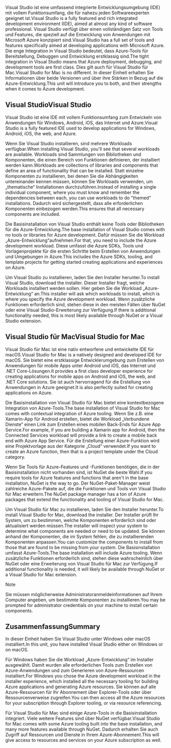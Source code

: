 <span data-ttu-id="88963-101">Visual Studio ist eine umfassend integrierte Entwicklungsumgebung (IDE) mit vollem Funktionsumfang, die für nahezu jeden Softwareexperten geeignet ist.</span><span class="sxs-lookup"><span data-stu-id="88963-101">Visual Studio is a fully featured and rich integrated development environment (IDE), aimed at almost any kind of software professional.</span></span> <span data-ttu-id="88963-102">Visual Studio verfügt über einen vollständigen Satz von Tools und Features, die speziell auf die Entwicklung von Anwendungen mit Microsoft Azure konzipiert sind.</span><span class="sxs-lookup"><span data-stu-id="88963-102">Visual Studio has a full set of tools and features specifically aimed at developing applications with Microsoft Azure.</span></span> <span data-ttu-id="88963-103">Die enge Integration in Visual Studio bedeutet, dass Azure-Tools für Bereitstellung, Debuggen und Entwicklung erstklassig sind.</span><span class="sxs-lookup"><span data-stu-id="88963-103">The tight integration in Visual Studio means that Azure deployment, debugging, and development tools are first class.</span></span> <span data-ttu-id="88963-104">Dies gilt auch für Visual Studio für Mac.</span><span class="sxs-lookup"><span data-stu-id="88963-104">Visual Studio for Mac is no different.</span></span> <span data-ttu-id="88963-105">In dieser Einheit erhalten Sie Informationen über beide Versionen und über ihre Stärken in Bezug auf die Azure-Entwicklung.</span><span class="sxs-lookup"><span data-stu-id="88963-105">This unit will introduce you to both, and their strengths when it comes to Azure development.</span></span>

## <a name="visual-studio"></a><span data-ttu-id="88963-106">Visual Studio</span><span class="sxs-lookup"><span data-stu-id="88963-106">Visual Studio</span></span>

<span data-ttu-id="88963-107">Visual Studio ist eine IDE mit vollem Funktionsumfang zum Entwickeln von Anwendungen für Windows, Android, iOS, das Internet und Azure.</span><span class="sxs-lookup"><span data-stu-id="88963-107">Visual Studio is a fully featured IDE used to develop applications for Windows, Android, iOS, the web, and Azure.</span></span>

<span data-ttu-id="88963-108">Wenn Sie Visual Studio installieren, sind mehrere Workloads verfügbar.</span><span class="sxs-lookup"><span data-stu-id="88963-108">When installing Visual Studio, you'll see that several workloads are available.</span></span> <span data-ttu-id="88963-109">Workloads sind Sammlungen von Bibliotheken und Komponenten, die einen Bereich von Funktionen definieren, der installiert werden kann.</span><span class="sxs-lookup"><span data-stu-id="88963-109">Workloads are collections of libraries and components that define an area of functionality that can be installed.</span></span> <span data-ttu-id="88963-110">Statt einzelne Komponenten zu installieren, bei denen Sie die Abhängigkeiten untereinander kennen müssen, können Sie Workloads verwenden, um „thematische“ Installationen durchzuführen.</span><span class="sxs-lookup"><span data-stu-id="88963-110">Instead of installing a single individual component, where you must know and remember the dependencies between each, you can use workloads to do "themed" installations.</span></span> <span data-ttu-id="88963-111">Dadurch wird sichergestellt, dass alle erforderlichen Komponenten einbezogen werden.</span><span class="sxs-lookup"><span data-stu-id="88963-111">This ensures that all necessary components are included.</span></span>

<span data-ttu-id="88963-112">Die Basisinstallation von Visual Studio enthält keine Tools oder Bibliotheken für die Azure-Entwicklung.</span><span class="sxs-lookup"><span data-stu-id="88963-112">The base installation of Visual Studio comes with no tools or libraries for Azure development.</span></span> <span data-ttu-id="88963-113">Dafür müssen Sie die Workload „Azure-Entwicklung“aufnehmen.</span><span class="sxs-lookup"><span data-stu-id="88963-113">For that, you need to include the Azure development workload.</span></span> <span data-ttu-id="88963-114">Diese umfasst die Azure SDKs, Tools und Vorlagenprojekte für die ersten Schritte beim Erstellen von Anwendungen und Umgebungen in Azure.</span><span class="sxs-lookup"><span data-stu-id="88963-114">This includes the Azure SDKs, tooling, and template projects for getting started creating applications and experiences on Azure.</span></span>

<span data-ttu-id="88963-115">Um Visual Studio zu installieren, laden Sie den Installer herunter.</span><span class="sxs-lookup"><span data-stu-id="88963-115">To install Visual Studio, download the installer.</span></span> <span data-ttu-id="88963-116">Dieser Installer fragt, welche Workloads installiert werden sollen. Hier geben Sie die Workload „Azure-Entwicklung“ an.</span><span class="sxs-lookup"><span data-stu-id="88963-116">This installer will ask which workloads to install, which is where you specify the Azure development workload.</span></span> <span data-ttu-id="88963-117">Wenn zusätzliche Funktionen erforderlich sind, stehen diese in den meisten Fällen über NuGet oder eine Visual Studio-Erweiterung zur Verfügung.</span><span class="sxs-lookup"><span data-stu-id="88963-117">If there is additional functionality needed, this is most likely available through NuGet or a Visual Studio extension.</span></span>

## <a name="visual-studio-for-mac"></a><span data-ttu-id="88963-118">Visual Studio für Mac</span><span class="sxs-lookup"><span data-stu-id="88963-118">Visual Studio for Mac</span></span>

<span data-ttu-id="88963-119">Visual Studio für Mac ist eine nativ entworfene und entwickelte IDE für macOS.</span><span class="sxs-lookup"><span data-stu-id="88963-119">Visual Studio for Mac is a natively designed and developed IDE for macOS.</span></span> <span data-ttu-id="88963-120">Sie bietet eine erstklassige Entwicklerumgebung zum Erstellen von Anwendungen für mobile Apps unter Android und iOS, das Internet und .NET Core-Lösungen.</span><span class="sxs-lookup"><span data-stu-id="88963-120">It provides a first class developer experience for creating applications for mobile apps on Android and iOS, the web, and .NET Core solutions.</span></span> <span data-ttu-id="88963-121">Sie ist auch hervorragend für die Erstellung von Anwendungen in Azure geeignet.</span><span class="sxs-lookup"><span data-stu-id="88963-121">It is also perfectly suited for creating applications on Azure.</span></span>

<span data-ttu-id="88963-122">Die Basisinstallation von Visual Studio für Mac bietet eine kontextbezogene Integration von Azure-Tools.</span><span class="sxs-lookup"><span data-stu-id="88963-122">The base installation of Visual Studio for Mac comes with contextual integration of Azure tooling.</span></span> <span data-ttu-id="88963-123">Wenn Sie z.B. eine Xamarin-App für Android erstellen, bietet die Workload „Verbundene Dienste“ einen Link zum Erstellen eines mobilen Back-Ends für Azure App Service.</span><span class="sxs-lookup"><span data-stu-id="88963-123">For example, if you are building a Xamarin app for Android, then the Connected Services workload will provide a link to create a mobile back end with Azure App Service.</span></span> <span data-ttu-id="88963-124">Für die Erstellung einer Azure-Funktion wird eine Projektvorlage aus der Kategorie „Cloud“ verwendet.</span><span class="sxs-lookup"><span data-stu-id="88963-124">If you want to create an Azure function, then that is a project template under the Cloud category.</span></span>

<span data-ttu-id="88963-125">Wenn Sie Tools für Azure-Features und -Funktionen benötigen, die in der Basisinstallation nicht vorhanden sind, ist NuGet die beste Wahl.</span><span class="sxs-lookup"><span data-stu-id="88963-125">If you require tools for Azure features and functions that aren't in the base installation, NuGet is the way to go.</span></span> <span data-ttu-id="88963-126">Der NuGet-Paket-Manager weist zahlreiche Azure-Pakete auf, die die Funktionen und Tools von Visual Studio für Mac erweitern.</span><span class="sxs-lookup"><span data-stu-id="88963-126">The NuGet package manager has a ton of Azure packages that extend the functionality and tooling of Visual Studio for Mac.</span></span>

<span data-ttu-id="88963-127">Um Visual Studio für Mac zu installieren, laden Sie den Installer herunter.</span><span class="sxs-lookup"><span data-stu-id="88963-127">To install Visual Studio for Mac, download the installer.</span></span> <span data-ttu-id="88963-128">Der Installer prüft Ihr System, um zu bestimmen, welche Komponenten erforderlich sind oder aktualisiert werden müssen.</span><span class="sxs-lookup"><span data-stu-id="88963-128">The installer will inspect your system to determine what components are needed or need to be updated.</span></span> <span data-ttu-id="88963-129">Sie können anhand der Komponenten, die im System fehlen, die zu installierenden Komponenten anpassen.</span><span class="sxs-lookup"><span data-stu-id="88963-129">You can customize the components to install from those that are found to be missing from your system.</span></span> <span data-ttu-id="88963-130">Die Basisinstallation umfasst Azure-Tools.</span><span class="sxs-lookup"><span data-stu-id="88963-130">The base installation will include Azure tooling.</span></span> <span data-ttu-id="88963-131">Wenn zusätzliche Funktionen erforderlich sind, stehen diese wahrscheinlich über NuGet oder eine Erweiterung von Visual Studio für Mac zur Verfügung.</span><span class="sxs-lookup"><span data-stu-id="88963-131">If additional functionality is needed, it will likely be available through NuGet or a Visual Studio for Mac extension.</span></span>

> [!NOTE]
> <span data-ttu-id="88963-132">Sie müssen möglicherweise Administratoranmeldeinformationen auf Ihrem Computer angeben, um bestimmte Komponenten zu installieren.</span><span class="sxs-lookup"><span data-stu-id="88963-132">You may be prompted for administrator credentials on your machine to install certain components.</span></span>

## <a name="summary"></a><span data-ttu-id="88963-133">Zusammenfassung</span><span class="sxs-lookup"><span data-stu-id="88963-133">Summary</span></span>

<span data-ttu-id="88963-134">In dieser Einheit haben Sie Visual Studio unter Windows oder macOS installiert.</span><span class="sxs-lookup"><span data-stu-id="88963-134">In this unit, you have installed Visual Studio either on Windows or on macOS.</span></span>

<span data-ttu-id="88963-135">Für Windows haben Sie die Workload „Azure-Entwicklung“ im Installer ausgewählt. Damit wurden alle erforderlichen Tools zum Erstellen von Azure-Anwendungen und zum Generieren von Azure-Ressourcen installiert.</span><span class="sxs-lookup"><span data-stu-id="88963-135">For Windows you chose the Azure development workload in the installer experience, which installed all the necessary tooling for building Azure applications and generating Azure resources.</span></span> <span data-ttu-id="88963-136">Sie können auf alle Azure-Ressourcen für Ihr Abonnement über Explorer-Tools oder über Ressourcenverweise zugreifen.</span><span class="sxs-lookup"><span data-stu-id="88963-136">You can then access all the Azure resources for your subscription through Explorer tooling, or via resource referencing.</span></span>

<span data-ttu-id="88963-137">Für Visual Studio für Mac sind einige Azure-Tools in die Basisinstallation integriert. Viele weitere Features sind über NuGet verfügbar.</span><span class="sxs-lookup"><span data-stu-id="88963-137">Visual Studio for Mac comes with some Azure tooling built into the base installation, and many more features available through NuGet.</span></span> <span data-ttu-id="88963-138">Dadurch erhalten Sie auch Zugriff auf Ressourcen und Dienste in Ihrem Azure-Abonnement.</span><span class="sxs-lookup"><span data-stu-id="88963-138">This will give access to resources and services on your Azure subscription as well.</span></span>
